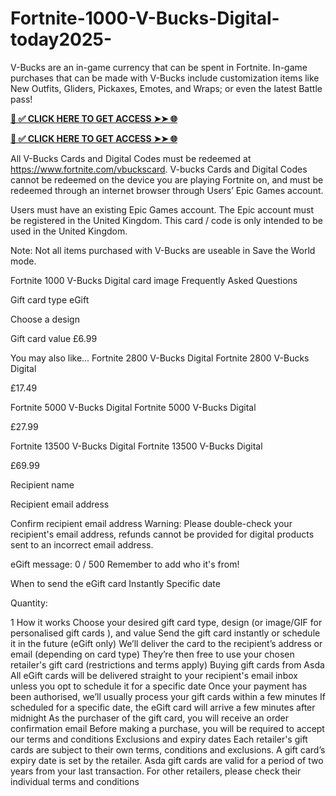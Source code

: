 # Fortnite-1000-V-Bucks-Digital-today2025-
V-Bucks are an in-game currency that can be spent in Fortnite. In-game purchases that can be made with V-Bucks include customization items like New Outfits, Gliders, Pickaxes, Emotes, and Wraps; or even the latest Battle pass!

**[📌 ✅ CLICK HERE TO GET ACCESS ➤➤ 🌐](https://newmegadeals.xyz/FORTNITE/)**

**[📌 ✅ CLICK HERE TO GET ACCESS ➤➤ 🌐](https://newmegadeals.xyz/FORTNITE/)**


All V-Bucks Cards and Digital Codes must be redeemed at https://www.fortnite.com/vbuckscard. V-bucks Cards and Digital Codes cannot be redeemed on the device you are playing Fortnite on, and must be redeemed through an internet browser through Users’ Epic Games account.

Users must have an existing Epic Games account. The Epic account must be registered in the United Kingdom. This card / code is only intended to be used in the United Kingdom.

Note: Not all items purchased with V-Bucks are useable in Save the World mode.

Fortnite 1000 V-Bucks Digital card image
Frequently Asked Questions

Gift card type
eGift

Choose a design

Gift card value
£6.99

You may also like...
Fortnite 2800 V-Bucks Digital
Fortnite 2800 V-Bucks Digital

£17.49

Fortnite 5000 V-Bucks Digital
Fortnite 5000 V-Bucks Digital

£27.99

Fortnite 13500 V-Bucks Digital
Fortnite 13500 V-Bucks Digital

£69.99


Recipient name

Recipient email address 

Confirm recipient email address
Warning: Please double-check your recipient's email address, refunds cannot be provided for digital products sent to an incorrect email address.

eGift message:
0 / 500
Remember to add who it's from!

When to send the eGift card
Instantly
Specific date

Quantity:

1
How it works
Choose your desired gift card type, design (or image/GIF for personalised gift cards ), and value
Send the gift card instantly or schedule it in the future (eGift only)
We’ll deliver the card to the recipient’s address or email (depending on card type)
They’re then free to use your chosen retailer's gift card (restrictions and terms apply)
Buying gift cards from Asda
All eGift cards will be delivered straight to your recipient's email inbox unless you opt to schedule it for a specific date
Once your payment has been authorised, we’ll usually process your gift cards within a few minutes
If scheduled for a specific date, the eGift card will arrive a few minutes after midnight
As the purchaser of the gift card, you will receive an order confirmation email
Before making a purchase, you will be required to accept our terms and conditions
Exclusions and expiry dates
Each retailer's gift cards are subject to their own terms, conditions and exclusions.
A gift card’s expiry date is set by the retailer. Asda gift cards are valid for a period of two years from your last transaction. For other retailers, please check their individual terms and conditions

